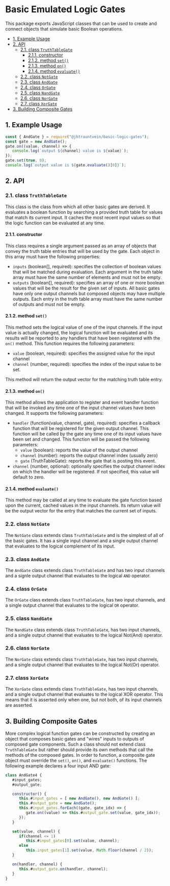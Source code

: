 # Basic Emulated Logic Gates

This package exports JavaScript classes that can be used to create and connect objects that simulate basic Boolean 
operations.

- [1. Example Usage](#1-example-usage)
- [2. API](#2-api)
  - [2.1. class `TruthTableGate`](#21-class-truthtablegate)
    - [2.1.1. constructor](#211-constructor)
    - [2.1.2. method `set()`](#212-method-set)
    - [2.1.3. method `on()`](#213-method-on)
    - [2.1.4. method `evaluate()`](#214-method-evaluate)
  - [2.2. class `NotGate`](#22-class-notgate)
  - [2.3. class `AndGate`](#23-class-andgate)
  - [2.4. class `OrGate`](#24-class-orgate)
  - [2.5. class `NandGate`](#25-class-nandgate)
  - [2.6. class `NorGate`](#26-class-norgate)
  - [2.7. class `XorGate`](#27-class-xorgate)
- [3. Building Composite Gates](#3-building-composite-gates)


## 1. Example Usage

```javascript
const { AndGate } = require("@jhtrauntvein/basic-logic-gates");
const gate = new AndGate();
gate.on((value, channel) => {
   console.log(`output ${channel} value is ${value}`);
});
gate.set(true, 0);
console.log(`output value is ${gate.evaluate()[0]}`);
```

## 2. API

### 2.1. class `TruthTableGate`

This class is the class from which all other basic gates are derived.  It evaluates a boolean
function by searching a provided truth table for values that match its current input.  It
caches the most recent input values so that the logic function can be evaluated at any time.

#### 2.1.1. constructor

This class requires a single argument passed as an array of objects that convey the truth 
table entries that will be used by the gate.  Each object in this array must have the
following properties:

* `inputs` (boolean[], required): specifies the collection of boolean values that will be 
   matched during evaluation.  Each argument in the truth table array must have the same 
   number of elements and must not be empty.
* `outputs` (boolean[], required): specifies an array of one or more boolean values that
  will be the result for the given set of inputs.  All basic gates have only one output channels
  but composed objects may have multiple outputs.  Each entry in the truth table array must have
  the same number of outputs and must not be empty.

#### 2.1.2. method `set()`

This method sets the logical value of one of the input channels.  If the input value is actually
changed, the logical function will be evaluated and its results will be reported to any handlers
that have been registered with the `on()` method.  This function requires the following parameters:

* `value` (boolean, required): specifies the assigned value for the input channel
* `channel` (number, required): specifies the index of the input value to be set.

This method will return the output vector for the matching truth table entry.

#### 2.1.3. method `on()`

This method allows the application to register and event handler function that will be invoked
any time one of the input channel values have been changed.  It supports the following parameters:

* `handler` (function(value, channel, gate), required): specifies a callback function that will be
  registered for the given output channel.  This function will be called by the gate any time one of
  its input values have been set and changed.  This function will be passed the following parameters:
  * `value` (boolean): reports the value of the output channel
  * `channel` (number): reports the output channel index (usually zero)
  * `gate` (TruthTableGate): reports the gate that is posting this event.
* `channel` (number, optional): optionally specifies the output channel index on which the handler 
   will be registered.  If not specified, this value will default to zero.

#### 2.1.4. method `evaluate()`

This method may be called at any time to evaluate the gate function based upon the current, cached values
in the input channels.  Its return value will be the output vector for the entry that matches
the current set of inputs.

### 2.2. class `NotGate` 

The `NotGate` class extends class `TruthTableGate` and is the simplest of all of the basic gates.  It 
has a single input channel and a single output channel that evaluates to the logical complement of 
its input.

### 2.3. class `AndGate`

The `AndGate` class extends class `TruthTableGate` and has two input channels  and a signle output
channel that evaluates to the logical `AND` operator.

### 2.4. class `OrGate`

The `OrGate` class extends class `TruthTableGate`, has two input channels, and a single output channel 
that evaluates to the logical `OR` operator.

### 2.5. class `NandGate`

The `NandGate` class extends class `TruthTableGate`, has two input channels, and a single output 
channel that evaluates to the logical Not(And) operator.

### 2.6. class `NorGate`

The `NorGate` class extends class `TruthTableGate`, has two input channels, and a single output channel
that evaluates to the logical Not(Or) operator.

### 2.7. class `XorGate`

The `XorGate` class extends class `TruthTableGate`, has two input channels, and a single output channel
that evaluates to the logical XOR operator.  This means that it is asserted only when one, but not both,
of its input channels are asserted.

## 3. Building Composite Gates

More complex logical function gates can be constructed by creating an object that composes basic 
gates and "wires" inputs to outputs of composed gate components.  Such a class should not extend 
class `TruthTableGate` but rather should provide its own methods that call the methods of
the composed gates.  In order to function, a composite gate object must override the `set()`, `on()`, 
and `evaluate()` functions.  The following example declares a four input AND gate:

```javascript
class AndGate4 {
   #input_gates;
   #output_gate;

   constructor() {
      this.#input_gates = [ new AndGate(), new AndGate() ];
      this.#output_gate = new AndGate();
      this.#input_gates.forEach((gate, gate_idx) => {
         gate.on((value) => this.#output_gate.set(value, gate_idx));
      });
   }

   set(value, channel) {
      if(channel <= 1)
         this.#input_gates[0].set(value, channel);
      else
         this.input_gates[1].set(value, Math.floor(channel / 2));
   }

   on(handler, channel) {
      this.#output_gate.on(handler, channel);
   }
}
```

